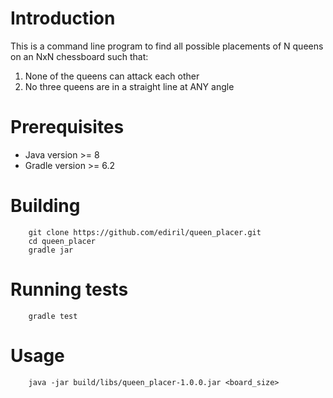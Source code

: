 # Introduction
This is a command line program to find all possible placements of 
N queens on an NxN chessboard such that:

1. None of the queens can attack each other
2. No three queens are in a straight line at ANY angle

# Prerequisites
* Java version >= 8
* Gradle version >= 6.2

# Building
        git clone https://github.com/ediril/queen_placer.git
        cd queen_placer
        gradle jar

# Running tests
        gradle test

# Usage
        java -jar build/libs/queen_placer-1.0.0.jar <board_size>
